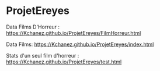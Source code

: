 # ProjetEreyes

Data Films D'Horreur : 
https://Kchanez.github.io/ProjetEreyes/FilmHorreur.html


Data Films: 
https://Kchanez.github.io/ProjetEreyes/index.html


Stats d'un seul film d'horreur : 
https://Kchanez.github.io/ProjetEreyes/test.html
